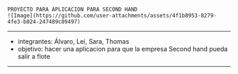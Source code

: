     PROYECTO PARA APLICACION PARA SECOND HAND
    ![Image](https://github.com/user-attachments/assets/4f1b8953-8279-4fe3-b024-247489c89497)

------------------------------------------------
-    integrantes: Álvaro, Lei, Sara, Thomas
-    objetivo: hacer una aplicacion para que la empresa Second hand pueda salir a flote
------------------------------------------------
